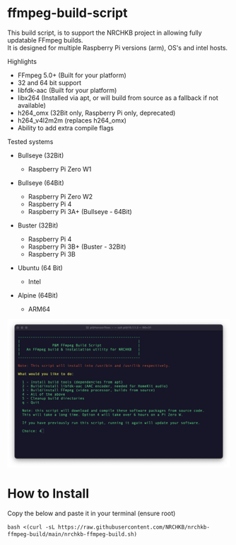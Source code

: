 # ffmpeg-build-script

This build script, is to support the NRCHKB project in allowing fully updatable FFmpeg builds.  
It is designed for multiple Raspberry Pi versions (arm), OS's and intel hosts.

Highlights

- FFmpeg 5.0+ (Built for your platform)
- 32 and 64 bit support
- libfdk-aac (Built for your platform)
- libx264 (Installed via apt, or will build from source as a fallback if not available)
- h264_omx (32Bit only, Raspberry Pi only, deprecated)
- h264_v4l2m2m (replaces h264_omx)
- Ability to add extra compile flags

Tested systems

- Bullseye (32Bit)
  - Raspberry Pi Zero W1

- Bullseye (64Bit)
  - Raspberry Pi Zero W2
  - Raspberry Pi 4 
  - Raspberry Pi 3A+ (Bullseye - 64Bit)

- Buster (32Bit)
  - Raspberry Pi 4
  - Raspberry Pi 3B+ (Buster - 32Bit)
  - Raspberry Pi 3B

- Ubuntu (64 Bit)
  - Intel

- Alpine (64Bit)
  - ARM64



![image](./Menu1.png)

# How to Install

Copy the below and paste it in your terminal (ensure root)

```
bash <(curl -sL https://raw.githubusercontent.com/NRCHKB/nrchkb-ffmpeg-build/main/nrchkb-ffmpeg-build.sh)
```

